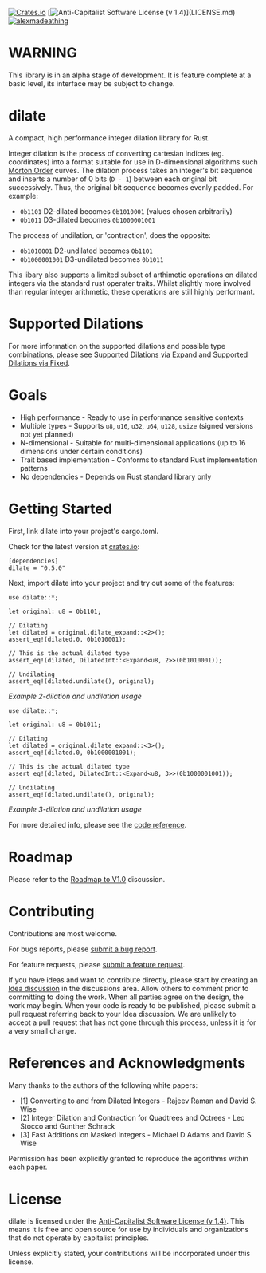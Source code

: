[![Crates.io](https://img.shields.io/crates/d/dilate.svg)](https://crates.io/crates/dilate)
[![Anti-Capitalist Software License (v 1.4)](https://img.shields.io/badge/license-Anti--Capitalist%20(v%201.4)-brightgreen)](LICENSE.md)
[![alexmadeathing](https://circleci.com/gh/alexmadeathing/dilate.svg?style=shield)](https://app.circleci.com/pipelines/github/alexmadeathing/dilate?filter=all)

# WARNING
This library is in an alpha stage of development. It is feature complete at a basic level, its interface may be subject to change.

# dilate
A compact, high performance integer dilation library for Rust.

Integer dilation is the process of converting cartesian indices (eg.
coordinates) into a format suitable for use in D-dimensional algorithms
such [Morton Order](https://en.wikipedia.org/wiki/Z-order_curve) curves.
The dilation process takes an integer's bit sequence and inserts a number
of 0 bits (`D - 1`) between each original bit successively. Thus, the
original bit sequence becomes evenly padded. For example:
* `0b1101` D2-dilated becomes `0b1010001` (values chosen arbitrarily)
* `0b1011` D3-dilated becomes `0b1000001001`

The process of undilation, or 'contraction', does the opposite:
* `0b1010001` D2-undilated becomes `0b1101`
* `0b1000001001` D3-undilated becomes `0b1011`

This libary also supports a limited subset of arthimetic operations on dilated
integers via the standard rust operater traits. Whilst slightly more involved
than regular integer arithmetic, these operations are still highly performant.

# Supported Dilations
For more information on the supported dilations and possible type
combinations, please see
[Supported Dilations via Expand](https://docs.rs/dilate/latest/dilate/expand/struct.Expand.html#supported-dilations-via-expand)
and
[Supported Dilations via Fixed](https://docs.rs/dilate/latest/dilate/fixed/struct.Fixed.html#supported-dilations-via-fixed).

# Goals
* High performance - Ready to use in performance sensitive contexts
* Multiple types - Supports `u8`, `u16`, `u32`, `u64`, `u128`, `usize` (signed versions not yet planned)
* N-dimensional - Suitable for multi-dimensional applications (up to 16 dimensions under certain conditions)
* Trait based implementation - Conforms to standard Rust implementation patterns
* No dependencies - Depends on Rust standard library only

# Getting Started
First, link dilate into your project's cargo.toml.

Check for the latest version at [crates.io](https://crates.io/crates/dilate):
```
[dependencies]
dilate = "0.5.0"
```

Next, import dilate into your project and try out some of the features:

```
use dilate::*;

let original: u8 = 0b1101;

// Dilating
let dilated = original.dilate_expand::<2>();
assert_eq!(dilated.0, 0b1010001);

// This is the actual dilated type
assert_eq!(dilated, DilatedInt::<Expand<u8, 2>>(0b1010001));

// Undilating
assert_eq!(dilated.undilate(), original);
```
*Example 2-dilation and undilation usage*

```
use dilate::*;

let original: u8 = 0b1011;

// Dilating
let dilated = original.dilate_expand::<3>();
assert_eq!(dilated.0, 0b1000001001);

// This is the actual dilated type
assert_eq!(dilated, DilatedInt::<Expand<u8, 3>>(0b1000001001));

// Undilating
assert_eq!(dilated.undilate(), original);
```
*Example 3-dilation and undilation usage*

For more detailed info, please see the [code reference](https://docs.rs/dilate/latest/dilate/).

# Roadmap
Please refer to the [Roadmap to V1.0](https://github.com/alexmadeathing/dilate/discussions/2) discussion.

# Contributing
Contributions are most welcome.

For bugs reports, please [submit a bug report](https://github.com/alexmadeathing/dilate/issues/new?assignees=&labels=bug&template=bug_report.md&title=).

For feature requests, please [submit a feature request](https://github.com/alexmadeathing/dilate/issues/new?assignees=&labels=enhancement&template=feature_request.md&title=).

If you have ideas and want to contribute directly, please start by creating an [Idea discussion](https://github.com/alexmadeathing/dilate/discussions/new) in the discussions area. Allow others to comment prior to committing to doing the work. When all parties agree on the design, the work may begin. When your code is ready to be published, please submit a pull request referring back to your Idea discussion. We are unlikely to accept a pull request that has not gone through this process, unless it is for a very small change.

# References and Acknowledgments
Many thanks to the authors of the following white papers:
* \[1\] Converting to and from Dilated Integers - Rajeev Raman and David S. Wise
* \[2\] Integer Dilation and Contraction for Quadtrees and Octrees - Leo Stocco and Gunther Schrack
* \[3\] Fast Additions on Masked Integers - Michael D Adams and David S Wise

Permission has been explicitly granted to reproduce the agorithms within each paper.

# License

dilate is licensed under the [Anti-Capitalist Software License (v 1.4)](https://github.com/alexmadeathing/dilate/blob/main/LICENSE.md). This means it is free and open source for use by individuals and organizations that do not operate by capitalist principles.

Unless explicitly stated, your contributions will be incorporated under this license.
